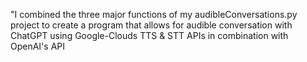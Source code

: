 "I combined the three major functions of my audibleConversations.py project to create a program that allows for audible conversation with ChatGPT using Google-Clouds TTS & STT APIs in combination with OpenAI's API